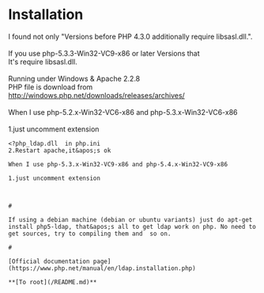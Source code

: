 # Installation



I found not only "Versions before PHP 4.3.0 additionally require libsasl.dll.".<br><br>If you use php-5.3.3-Win32-VC9-x86 or later Versions that<br>It&apos;s require libsasl.dll.<br><br>Running under Windows &amp; Apache 2.2.8<br>PHP file is download from http://windows.php.net/downloads/releases/archives/<br><br>When I use php-5.2.x-Win32-VC6-x86 and php-5.3.x-Win32-VC6-x86<br><br>1.just uncomment extension

```
<?php_ldap.dll  in php.ini
2.Restart apache,it&apos;s ok

When I use php-5.3.x-Win32-VC9-x86 and php-5.4.x-Win32-VC9-x86

1.just uncomment extension

```
<?php_ldap.dll  in php.ini
2.Restart apache,always fail...
(only php-5.3.1-Win32-VC9-x86 &amp; php-5.3.2-Win32-VC9-x86 is ok. )

[php-5.3.3-Win32-VC9-x86 or later Versions]
1.just uncomment extension

```
<?php_ldap.dll  in php.ini
2.copy  libsasl.dll to [apache folder]\bin
3.Restart apache,it&apos;s ok?>
```
  

#

If using a debian machine (debian or ubuntu variants) just do apt-get install php5-ldap, that&apos;s all to get ldap work on php. No need to get sources, try to compiling them and  so on.  

#

[Official documentation page](https://www.php.net/manual/en/ldap.installation.php)

**[To root](/README.md)**